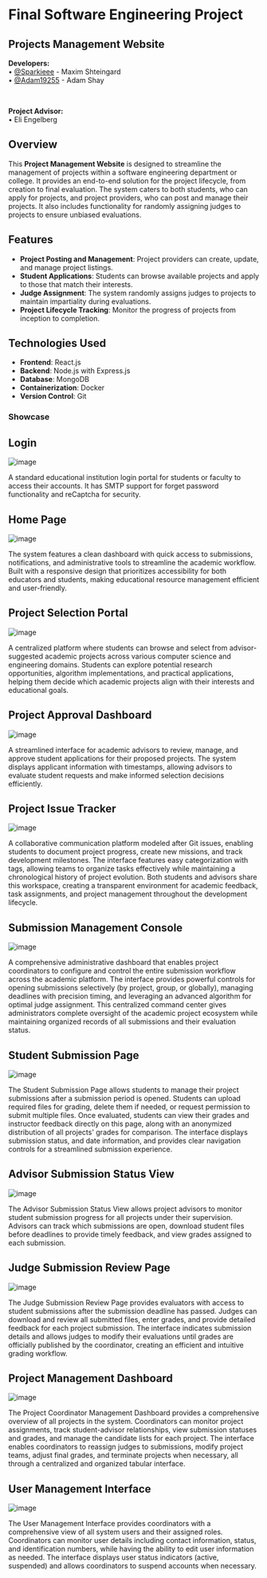 # Final Software Engineering Project

## Projects Management Website

<b>Developers:</b><br />
• <a href="https://github.com/Sparkiee">@Sparkieee</a> - Maxim Shteingard<br />
• <a href="https://github.com/Adam19255">@Adam19255</a> - Adam Shay

<br />

<b>Project Advisor:</b><br />
• Eli Engelberg

## Overview

This **Project Management Website** is designed to streamline the management of projects within a software engineering department or college. It provides an end-to-end solution for the project lifecycle, from creation to final evaluation. The system caters to both students, who can apply for projects, and project providers, who can post and manage their projects. It also includes functionality for randomly assigning judges to projects to ensure unbiased evaluations.

## Features

- **Project Posting and Management**: Project providers can create, update, and manage project listings.
- **Student Applications**: Students can browse available projects and apply to those that match their interests.
- **Judge Assignment**: The system randomly assigns judges to projects to maintain impartiality during evaluations.
- **Project Lifecycle Tracking**: Monitor the progress of projects from inception to completion.

## Technologies Used

- **Frontend**: React.js
- **Backend**: Node.js with Express.js
- **Database**: MongoDB
- **Containerization**: Docker
- **Version Control**: Git

### Showcase

## Login
![image](https://github.com/user-attachments/assets/9e7285d7-65a4-47d7-9c6d-86bdc1a10fbc)

A standard educational institution login portal for students or faculty to access their accounts. It has SMTP support for forget password functionality and reCaptcha for security.

## Home Page
![image](https://github.com/user-attachments/assets/ababd4fe-a66f-4ff6-ba13-8fa1d0673315)

The system features a clean dashboard with quick access to submissions, notifications, and administrative tools to streamline the academic workflow. Built with a responsive design that prioritizes accessibility for both educators and students, making educational resource management efficient and user-friendly.

## Project Selection Portal
![image](https://github.com/user-attachments/assets/47d6ffda-2a0b-44ed-9513-f95a34eacb59)

A centralized platform where students can browse and select from advisor-suggested academic projects across various computer science and engineering domains. Students can explore potential research opportunities, algorithm implementations, and practical applications, helping them decide which academic projects align with their interests and educational goals.

## Project Approval Dashboard
![image](https://github.com/user-attachments/assets/87f1ea93-235f-4550-8fa1-1f46c1e5eb65)

A streamlined interface for academic advisors to review, manage, and approve student applications for their proposed projects. The system displays applicant information with timestamps, allowing advisors to evaluate student requests and make informed selection decisions efficiently.

## Project Issue Tracker
![image](https://github.com/user-attachments/assets/799ce310-1ad3-4834-9473-d05d71eff7fd)

A collaborative communication platform modeled after Git issues, enabling students to document project progress, create new missions, and track development milestones. The interface features easy categorization with tags, allowing teams to organize tasks effectively while maintaining a chronological history of project evolution. Both students and advisors share this workspace, creating a transparent environment for academic feedback, task assignments, and project management throughout the development lifecycle.

## Submission Management Console
![image](https://github.com/user-attachments/assets/b3d7ec3f-bd9f-4f45-a883-d5ed716891ff)

A comprehensive administrative dashboard that enables project coordinators to configure and control the entire submission workflow across the academic platform. The interface provides powerful controls for opening submissions selectively (by project, group, or globally), managing deadlines with precision timing, and leveraging an advanced algorithm for optimal judge assignment. This centralized command center gives administrators complete oversight of the academic project ecosystem while maintaining organized records of all submissions and their evaluation status.

## Student Submission Page
![image](https://github.com/user-attachments/assets/903e79de-cbaa-4c1c-a3b8-5a382be6e199)

The Student Submission Page allows students to manage their project submissions after a submission period is opened. Students can upload required files for grading, delete them if needed, or request permission to submit multiple files. Once evaluated, students can view their grades and instructor feedback directly on this page, along with an anonymized distribution of all projects' grades for comparison. The interface displays submission status, and date information, and provides clear navigation controls for a streamlined submission experience.

## Advisor Submission Status View
![image](https://github.com/user-attachments/assets/fda1d4fc-93ba-475b-bdf2-61afcf24114d)

The Advisor Submission Status View allows project advisors to monitor student submission progress for all projects under their supervision. Advisors can track which submissions are open, download student files before deadlines to provide timely feedback, and view grades assigned to each submission. 

## Judge Submission Review Page
![image](https://github.com/user-attachments/assets/40ba7679-8875-4a68-afc4-f60a3d7e8621)

The Judge Submission Review Page provides evaluators with access to student submissions after the submission deadline has passed. Judges can download and review all submitted files, enter grades, and provide detailed feedback for each project submission. The interface indicates submission details and allows judges to modify their evaluations until grades are officially published by the coordinator, creating an efficient and intuitive grading workflow.

## Project Management Dashboard
![image](https://github.com/user-attachments/assets/6911917f-b56f-44f2-96b2-ee9cc0f2971a)

The Project Coordinator Management Dashboard provides a comprehensive overview of all projects in the system. Coordinators can monitor project assignments, track student-advisor relationships, view submission statuses and grades, and manage the candidate lists for each project. The interface enables coordinators to reassign judges to submissions, modify project teams, adjust final grades, and terminate projects when necessary, all through a centralized and organized tabular interface.

## User Management Interface
![image](https://github.com/user-attachments/assets/096440a3-cd1c-4ddc-9f27-228adba90ea6)

The User Management Interface provides coordinators with a comprehensive view of all system users and their assigned roles. Coordinators can monitor user details including contact information, status, and identification numbers, while having the ability to edit user information as needed. The interface displays user status indicators (active, suspended) and allows coordinators to suspend accounts when necessary.




